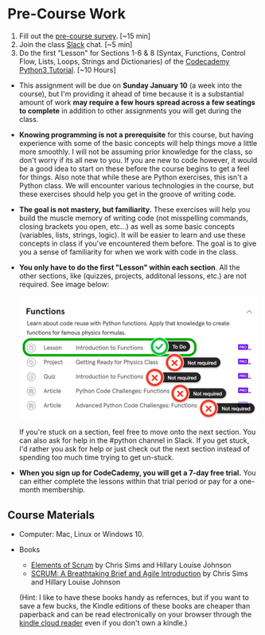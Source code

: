 # Pre-Course Work

1. Fill out the [pre-course survey](https://docs.google.com/forms/d/e/1FAIpQLSfkrEoTE2CCGmpnCCEJZBKr1ph8U4T9-2Muy90xWzVgiEIg6g/viewform?usp=sf_link). [~15 min]
2. Join the class [Slack](https://code4policy2021.slack.com/join/signup) chat. [~5 min]
3. Do the first "Lesson" for Sections 1-6 & 8 (Syntax, Functions, Control Flow, Lists, Loops, Strings and Dictionaries) of the [Codecademy Python3 Tutorial]((https://www.codecademy.com/learn/learn-python-3)). [~10 Hours] 

- This assignment will be due on **Sunday January 10** (a week into the course), but I'm providing it ahead of time because it is a substantial amount of work **may require a few hours spread across a few seatings to complete** in addition to other assignments you will get during the class.

-  **Knowing programming is not a prerequisite** for this course, but having experience with some of the basic concepts will help things move a little more smoothly. I will not be assuming prior knowledge for the class, so don't worry if its all new to you. If you are new to code however, it would be a good idea to start on these before the course begins to get a feel for things. Also note that while these are Python exercises, this isn't a Python class. We will encounter various technologies in the course, but these exercises should help you get in the groove of writing code.

- **The goal is not mastery, but familiarity.** These exercises will help you build the muscle memory of writing code (not misspelling commands, closing brackets you open, etc...) as well as some basic concepts (variables, lists, strings, logic). It will be easier to learn and use these concepts in class if you've encountered them before. The goal is to give you a sense of familiarity for when we work with code in the class. 

- **You only have to do the first "Lesson" within each section**. All the other sections, like (quizzes, projects, additonal lessons, etc.) are not required. See image below: 

	![](./images/codecadeemy-example.png)
	
	If you're stuck on a section, feel free to move onto the next section. You can also ask for help in the #python channel in Slack. If you get stuck, I'd rather you ask for help or just check out the next section instead of spending too much time trying to get un-stuck.

- **When you sign up for CodeCademy, you will get a 7-day free trial.** You can either complete the lessons within that trial period or pay for a one-month membership.


## Course Materials

* Computer: Mac, Linux or Windows 10. 
* Books
	* [Elements of Scrum](https://www.amazon.com/gp/product/B004O0U74Q/ref=oh_aui_d_detailpage_o00_?ie=UTF8&psc=1) by Chris Sims and Hillary Louise Johnson
	* [SCRUM: A Breathtaking Brief and Agile Introduction](https://www.amazon.com/Scrum-Breathtakingly-Brief-Agile-Introduction/dp/193796504X) by Chris Sims and Hillary Louise Johnson

	(Hint: I like to have these books handy as refernces, but if you want to save a few bucks, the Kindle editions of these books are cheaper than paperback and can be read electronically on your browser through the [kindle cloud reader](https://read.amazon.com/) even if you don't own a kindle.)
